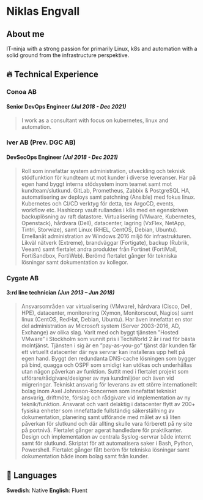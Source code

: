 # Niklas Engvall

## About me
IT-ninja with a strong passion for primarily Linux, k8s and automation with a solid ground from the infrastructure perspektive.

## 🔥  Technical Experience 

### Conoa AB

#### **Senior DevOps Engineer** _(Jul 2018 - Dec 2021)_

> I work as a consultant with focus on kubernetes, linux and automation.

### Iver AB (Prev. DGC AB)

#### **DevSecOps Engineer** _(Jul 2018 - Dec 2021)_

> Roll som innefattar system administration, utveckling och teknisk stödfunktion för kundteam ut mot kunder i diverse leveranser.
Har på egen hand byggt interna stödsystem inom teamet samt mot kundteam/slutkund.
GitLab, Prometheus, Zabbix & PostgreSQL HA, automatisering av deploys samt patchning (Ansible) med fokus linux. Kubernetes och CI/CD verktyg för detta, tex ArgoCD, events, workflow etc. Hashicorp vault rullandes i k8s med en egenskriven backuplösning av raft datastore.
Virtualisering (VMware, Kubernetes, Openstack), hårdvara (Dell), datacenter, lagring (VxFlex, NetApp, Tintri, Storwize), samt Linux (RHEL, CentOS, Debian, Ubuntu). Emellanåt administration av Windows 2016 miljö för infrastrukturen. Likväl nätverk (Extreme), brandväggar (Fortigate), backup (Rubrik, Veeam) samt flertalet andra produkter från Fortinet (FortiMail, FortiSandbox, FortiWeb).
Berömd flertalet gånger för tekniska lösningar samt dokumentation av kollegor.

### Cygate AB

#### **3:rd line technician** _(Jun 2013 – Jun 2018)_

> Ansvarsområden var virtualisering (VMware), hårdvara (Cisco, Dell, HPE), datacenter, monitorering (Xymon, Monitorscout, Nagios) samt linux (CentOS, RedHat, Debian, Ubuntu). Har även innefattat en stor del administration av Microsoft system (Server 2003-2016, AD, Exchange) av olika slag.
Varit med och byggt tjänsten ”Hosted VMware” i Stockholm som vunnit pris i TechWorld 2 år i rad för bästa molntjänst. Tjänsten i sig är en ”pay-as-you-go” tjänst där kunden får ett virtuellt datacenter där nya servrar kan installeras upp helt på egen hand. Byggt den redundanta DNS-cache lösningen som bygger på bind, quagga och OSPF som smidigt kan utökas och underhållas utan någon påverkan av funktion.
Suttit med i flertalet projekt som utförare/rådgivare/designer av nya kundmiljöer och även vid migreringar.
Tekniskt ansvarig för leverans av ett större internationellt bolag inom Axel Johnsson-koncernen som innefattat tekniskt ansvarig, driftmöte, förslag och rådgivare vid implementation av ny teknik/funktion.
Ansvarat och varit delaktig i datacenter flytt av 200+ fysiska enheter som innefattade fullständig säkerställning av dokumentation, planering samt utförande med målet av så liten påverkan för slutkund och där allting skulle vara förberett på ny site på portnivå.
Flertalet gånger agerat handledare för praktikanter.
Design och implementation av centrala Syslog-servrar både internt samt för slutkund.
Skriptat för att automatisera saker i Bash, Python, Powershell.
Flertalet gånger fått beröm för tekniska lösningar samt dokumentation både inom bolag samt från kunder.


## 💬 Languages

**Swedish**: Native
**English**: Fluent

